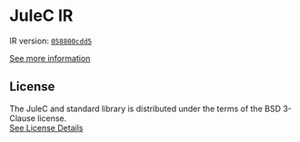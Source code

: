 # JuleC IR

IR version: [`058800cdd5`](https://github.com/julelang/jule/tree/058800cdd51d2cf1d9b6fdd9f3b2ac405ce9a768)

[See more information](https://manual.jule.dev/getting-started/installation/compiling-from-source/compile-from-ir)

## License

The JuleC and standard library is distributed under the terms of the BSD 3-Clause license. \
[See License Details](./LICENSE)
